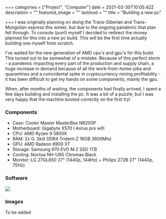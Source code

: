 +++
categories = ["Project", "Computer"]
date = 2021-03-30T10:05:42Z
description = ""
featured_image = ""
lastmod = ""
title = "Building a new pc"

+++
I was originally planning on doing the Trans-Siberian and Trans-Mongolian express this winter, but due to the ongoing pandemic that plan fell through. To console (pun!) myself I decided to redirect the money planned for this into a new pc build. This will be the first time actually building one myself from scratch. 

<!--more--> 

I've waited for the new generation of AMD cpu's and gpu's for this build. This turned out to be somewhat of a mistake. Because of this perfect storm - a pandemic impacting every part of the production and supply chain, a huge increase in demand because of all the work-from-home-jobs and quarantines and a coincidental spike in cryptocurrency mining profitability - it has been difficult to get my hands on some components, mainly the gpu.

When, after months of waiting, the components had finally arrived, I spent a few days building and installing the pc. It was a bit of a puzzle, but I was very happy that the machine booted correctly on the first try!

### Components

* Case: Cooler Master MasterBox NR200P
* Motherboard: Gigabyte X570 I Aorus pro wifi
* CPU: AMD Ryzen 9 5800X
* RAM: 2x G. Skill DDR4 Trident-Z 16GB 3600Mhz
* GPU: AMD Radeon 6900 XT
* Storage: Samsung 970 EVO M.2 SSD 1TB
* Cooling: Noctua NH-U9S Chromax.Black
* Monitor: LG 27GL850 27" (1440p, 144Hz) + Philips 272B 27" (1440p, 75Hz)

### Software

![](/img/neofetch.png)

### Images

To be added
